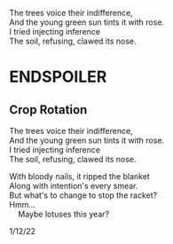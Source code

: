 The trees voice their indifference,  
And the young green sun tints it with rose.  
I tried injecting inference  
The soil, refusing, clawed its nose.  
# ENDSPOILER

## Crop Rotation

The trees voice their indifference,  
And the young green sun tints it with rose.  
I tried injecting inference  
The soil, refusing, clawed its nose.  

With bloody nails, it ripped the blanket  
Along with intention's every smear.  
But what's to change to stop the racket?  
Hmm...  
&nbsp;&nbsp;&nbsp; Maybe lotuses this year?  
  
1/12/22
